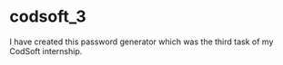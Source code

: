 # codsoft_3
I have created this password generator which was the third task of my  CodSoft internship.
